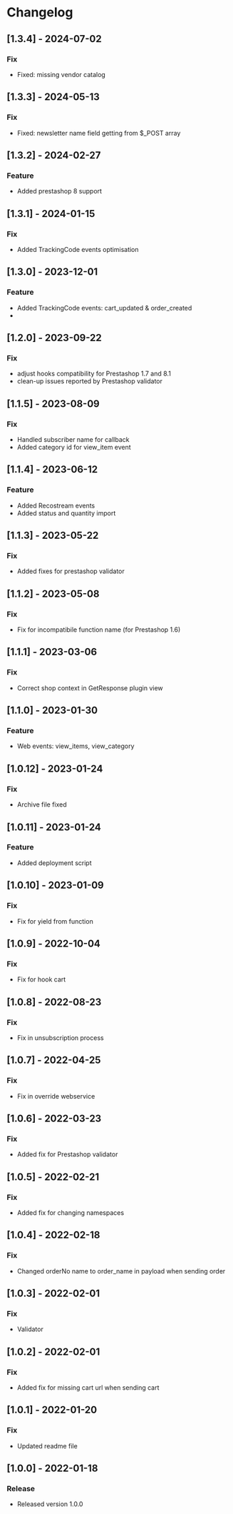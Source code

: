 # Changelog

## [1.3.4] - 2024-07-02
### Fix
- Fixed: missing vendor catalog

## [1.3.3] - 2024-05-13
### Fix
- Fixed: newsletter name field getting from $_POST array

## [1.3.2] - 2024-02-27
### Feature
- Added prestashop 8 support

## [1.3.1] - 2024-01-15
### Fix
- Added TrackingCode events optimisation

## [1.3.0] - 2023-12-01
### Feature
- Added TrackingCode events: cart_updated & order_created
- 
## [1.2.0] - 2023-09-22
### Fix
- adjust hooks compatibility for Prestashop 1.7 and 8.1
- clean-up issues reported by Prestashop validator

## [1.1.5] - 2023-08-09
### Fix
- Handled subscriber name for callback 
- Added category id for view_item event

## [1.1.4] - 2023-06-12
### Feature
- Added Recostream events
- Added status and quantity import

## [1.1.3] - 2023-05-22
### Fix
- Added fixes for prestashop validator

## [1.1.2] - 2023-05-08
### Fix
- Fix for incompatibile function name (for Prestashop 1.6)

## [1.1.1] - 2023-03-06
### Fix
- Correct shop context in GetResponse plugin view

## [1.1.0] - 2023-01-30
### Feature
- Web events: view_items, view_category

## [1.0.12] - 2023-01-24
### Fix
- Archive file fixed

## [1.0.11] - 2023-01-24
### Feature
- Added deployment script

## [1.0.10] - 2023-01-09
### Fix
- Fix for yield from function

## [1.0.9] - 2022-10-04
### Fix
- Fix for hook cart
 
## [1.0.8] - 2022-08-23
### Fix
- Fix in unsubscription process

## [1.0.7] - 2022-04-25
### Fix
- Fix in override webservice

## [1.0.6] - 2022-03-23
### Fix
- Added fix for Prestashop validator

## [1.0.5] - 2022-02-21
### Fix
- Added fix for changing namespaces

## [1.0.4] - 2022-02-18
### Fix
- Changed orderNo name to order_name in payload when sending order

## [1.0.3] - 2022-02-01
### Fix
- Validator

## [1.0.2] - 2022-02-01
### Fix
- Added fix for missing cart url when sending cart

## [1.0.1] - 2022-01-20
### Fix
- Updated readme file

## [1.0.0] - 2022-01-18
### Release
- Released version 1.0.0